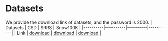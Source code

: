 # Datasets
We provide the download link of datasets, and the password is 2000.
|  Datasets  |  CSD  |  SRRS  | Snow100K  |
|----------|----------|----------|----------|
|  Link  |  [download](https://pan.baidu.com/s/19VuisOQmt1jee0kXwQ7qGg)  |  [download](https://pan.baidu.com/s/1eO4mXtpXeHh7R16UqLJDMQ)  |  [download](https://pan.baidu.com/s/1lMSVgmcDGOmWFvdq_Od2-Q)  |
